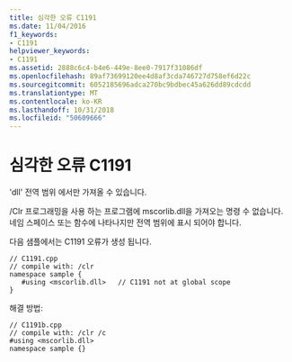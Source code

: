 ```yaml
---
title: 심각한 오류 C1191
ms.date: 11/04/2016
f1_keywords:
- C1191
helpviewer_keywords:
- C1191
ms.assetid: 2888c6c4-b4e6-449e-8ee0-7917f31086df
ms.openlocfilehash: 89af73699120ee4d8af3cda746727d758ef6d22c
ms.sourcegitcommit: 6052185696adca270bc9bdbec45a626dd89cdcdd
ms.translationtype: MT
ms.contentlocale: ko-KR
ms.lasthandoff: 10/31/2018
ms.locfileid: "50609666"
---
```

# <a name="fatal-error-c1191"></a>심각한 오류 C1191

'dll' 전역 범위 에서만 가져올 수 있습니다.

/Clr 프로그래밍을 사용 하는 프로그램에 mscorlib.dll을 가져오는 명령 수 없습니다. 네임 스페이스 또는 함수에 나타나지만 전역 범위에 표시 되어야 합니다.

다음 샘플에서는 C1191 오류가 생성 됩니다.

```
// C1191.cpp
// compile with: /clr
namespace sample {
   #using <mscorlib.dll>   // C1191 not at global scope
}
```

해결 방법:

```
// C1191b.cpp
// compile with: /clr /c
#using <mscorlib.dll>
namespace sample {}
```